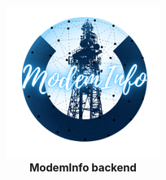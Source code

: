 <h2 align="center">
 <img src="https://github.com/Kodo-kakaku/ModemInfo/blob/main/image/logo.png" height="300" width="300">
  <br>ModemInfo backend<br>
</h2>
